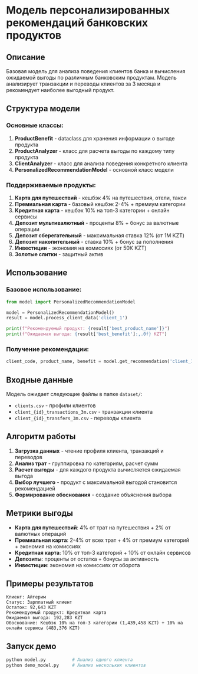 # Модель персонализированных рекомендаций банковских продуктов

## Описание

Базовая модель для анализа поведения клиентов банка и вычисления ожидаемой выгоды по различным банковским продуктам. Модель анализирует транзакции и переводы клиентов за 3 месяца и рекомендует наиболее выгодный продукт.

## Структура модели

### Основные классы:

1. **ProductBenefit** - dataclass для хранения информации о выгоде продукта
2. **ProductAnalyzer** - класс для расчета выгоды по каждому типу продукта
3. **ClientAnalyzer** - класс для анализа поведения конкретного клиента
4. **PersonalizedRecommendationModel** - основной класс модели

### Поддерживаемые продукты:

1. **Карта для путешествий** - кешбэк 4% на путешествия, отели, такси
2. **Премиальная карта** - базовый кешбэк 2-4% + премиум категории
3. **Кредитная карта** - кешбэк 10% на топ-3 категории + онлайн сервисы
4. **Депозит мультивалютный** - проценты 8% + бонус за валютные операции
5. **Депозит сберегательный** - максимальная ставка 12% (от 1М KZT)
6. **Депозит накопительный** - ставка 10% + бонус за пополнения
7. **Инвестиции** - экономия на комиссиях (от 50К KZT)
8. **Золотые слитки** - защитный актив

## Использование

### Базовое использование:

```python
from model import PersonalizedRecommendationModel

model = PersonalizedRecommendationModel()
result = model.process_client_data('client_1')

print(f"Рекомендуемый продукт: {result['best_product_name']}")
print(f"Ожидаемая выгода: {result['best_benefit']:,.0f} KZT")
```

### Получение рекомендации:

```python
client_code, product_name, benefit = model.get_recommendation('client_1')
```

## Входные данные

Модель ожидает следующие файлы в папке `dataset/`:

- `clients.csv` - профили клиентов
- `client_{id}_transactions_3m.csv` - транзакции клиента
- `client_{id}_transfers_3m.csv` - переводы клиента

## Алгоритм работы

1. **Загрузка данных** - чтение профиля клиента, транзакций и переводов
2. **Анализ трат** - группировка по категориям, расчет сумм
3. **Расчет выгоды** - для каждого продукта вычисляется ожидаемая выгода
4. **Выбор лучшего** - продукт с максимальной выгодой становится рекомендацией
5. **Формирование обоснования** - создание объяснения выбора

## Метрики выгоды

- **Карта для путешествий**: 4% от трат на путешествия + 2% от валютных операций
- **Премиальная карта**: 2-4% от всех трат + 4% от премиум категорий + экономия на комиссиях
- **Кредитная карта**: 10% от топ-3 категорий + 10% от онлайн сервисов
- **Депозиты**: проценты от остатка + бонусы за активность
- **Инвестиции**: экономия на комиссиях от оборота

## Примеры результатов

```
Клиент: Айгерим
Статус: Зарплатный клиент
Остаток: 92,643 KZT
Рекомендуемый продукт: Кредитная карта
Ожидаемая выгода: 192,283 KZT
Обоснование: Кешбэк 10% на топ-3 категории (1,439,458 KZT) + 10% на онлайн сервисы (483,376 KZT)
```

## Запуск демо

```bash
python model.py          # Анализ одного клиента
python demo_model.py     # Анализ нескольких клиентов
```
